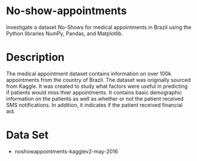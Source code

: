 # No-show-appointments
Investigate a dataset No-Shows for medical appointments in Brazil using the Python libraries NumPy, Pandas, and Matplotlib.
# Description
The medical appointment dataset contains information on over 100k appointments from the country of Brazil. The dataset was originally sourced from Kaggle. It was created to study what factors were useful in predicting if patients would miss thier appointments. It contains basic demographic information on the patients as well as whether or not the patient received SMS notifications. In addition, it indicates if the patient received financial aid.
# Data Set
* noshowappointments-kagglev2-may-2016
